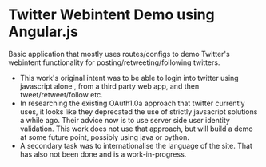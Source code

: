 Twitter Webintent Demo using Angular.js
=========

Basic application that mostly uses routes/configs to demo Twitter's webintent functionality for posting/retweeting/following twitters.

  - This work's original intent was to be able to login into twitter using javascript alone , from a third party web app, and then tweet/retweet/follow etc.
  - In researching the existing OAuth1.0a approach that twitter currently uses, it looks like they deprecated the use of strictly javsacript solutions a while ago. Their advice now is to use server side user identity validation. This work does not use that approach, but will build a demo at some future point, possibly using java or python.
  - A secondary task was to internationalise the language of the site. That has also not been done and is a work-in-progress.
